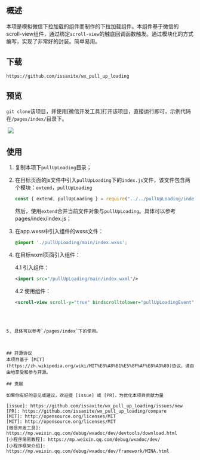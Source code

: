 ## 概述

本项是模拟微信下拉加载的组件而制作的下拉加载组件。本组件基于微信的scroll-view组件，通过绑定`scroll-view`的触底回调函数触发。通过模块化的方式编写，实现了非常好的封装。简单易用。



## 下载

`https://github.com/issaxite/wx_pull_up_loading`



## 预览

`git clone`该项目，并使用[微信开发工具]打开该项目，直接运行即可，示例代码在`/pages/index/`目录下。

<p align="center">

​	<img src="./pages/asset/image/pull_up_loading.gif">

</p>



## 使用

1. 复制本项下`pullUpLoading`目录；

2. 在目标页面的js文件中引入`pullUpLoading`下的`index.js`文件，该文件包含两个模块：`extend`，`pullUpLoading`

   ```js
   const { extend, pullUpLoading } = require("../../pullUpLoading/index.js");
   ```

   然后，使用`extend`合并当前文件对象与`pullUpLoading`。具体可以参考pages/index/index.js；

3. 在app.wxss中引入组件的wxss文件：

   ```css
   @import './pullUpLoading/main/index.wxss';
   ```

4. 在目标wxml页面引入组件：

   4.1 引入组件：

   ```xml
   <import src="/pullUpLoading/main/index.wxml"/>
   ```

   4.2 使用组件：

   ```xml
   <scroll-view scroll-y="true" bindscrolltolower="pullUpLoadingEvent">
      <!-- scroll-view-item -->
	   <template is="pull-up-loading" data="{{ ...pullUpLoading }}"></template> 
   </scroll-view>
   ```

5. 具体可以参考`/pages/index`下的使用。



## 开源协议
本项目基于 [MIT](https://zh.wikipedia.org/wiki/MIT%E8%A8%B1%E5%8F%AF%E8%AD%89)协议，请自由地享受和参与开源。

## 贡献

如果你有好的意见或建议，欢迎提 [issue] 或 [PR]，为优化本项目贡献力量

[issue]: https://github.com/issaxite/wx_pull_up_loading/issues/new
[PR]: https://github.com/issaxite/wx_pull_up_loading/compare
[MIT]: http://opensource.org/licenses/MIT
[MIT]: http://opensource.org/licenses/MIT
[微信开发工具]: https://mp.weixin.qq.com/debug/wxadoc/dev/devtools/download.html
[小程序简易教程]: https://mp.weixin.qq.com/debug/wxadoc/dev/
[小程序框架介绍]: https://mp.weixin.qq.com/debug/wxadoc/dev/framework/MINA.html
